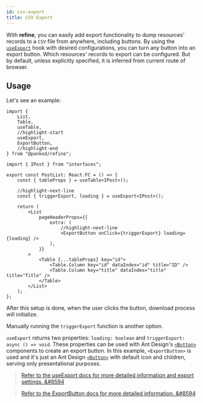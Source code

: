 ```yaml
---
id: csv-export
title: CSV Export
---
```


With **refine**, you can easily add export functionality to dump resources' records to a `CSV` file from anywhere, including buttons. By using the [`useExport`][useExport] hook with desired configurations, you can turn any button into an export button.  Which resources' records to export can be configured. But by default, unless explicitly specified, it is inferred from current route of browser.

## Usage

Let's see an example:

```tsx title="pages/posts/list.tsx"
import {
    List,
    Table,
    useTable,
    //highlight-start
    useExport,
    ExportButton,
    //highlight-end
} from "@pankod/refine";

import { IPost } from "interfaces";

export const PostList: React.FC = () => {
    const { tableProps } = useTable<IPost>();

    //highlight-next-line
    const { triggerExport, loading } = useExport<IPost>();

    return (
        <List
            pageHeaderProps={{
                extra: (
                    //highlight-next-line
                    <ExportButton onClick={triggerExport} loading={loading} />
                ),
            }}
        >
            <Table {...tableProps} key="id">
                <Table.Column key="id" dataIndex="id" title="ID" />
                <Table.Column key="title" dataIndex="title" title="Title" />
            </Table>
        </List>
    );
};

```

After this setup is done, when the user clicks the button, download process will initialize.

Manually running the `triggerExport` function is another option.

`useExport` returns two properties: `loading: boolean` and `triggerExport: async () => void`. These properties can be used with Ant Design's [`<Button>`][Button] components to create an export button. In this example, `<ExportButton>` is used and it's just an Ant Design [`<Button>`][Button] with default icon and children, serving only presentational purposes.

> [Refer to the useExport docs for more detailed information and export settings. &#8594][useExport]

> [Refer to the ExportButton docs for more detailed information. &#8594][ExportButton]

[Button]: https://ant.design/components/button/
[useExport]: api-references/hooks/import-export/useExport.md
[ExportButton]: api-references/components/buttons/export.md
